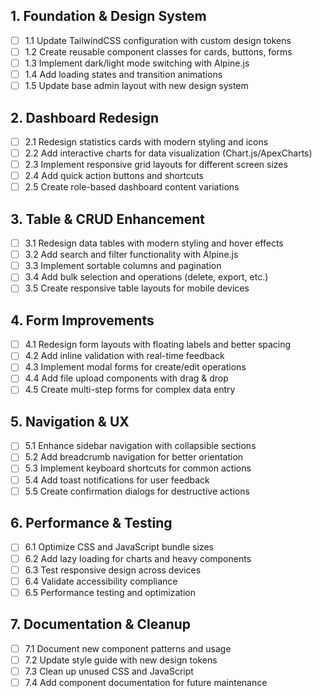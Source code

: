 ## 1. Foundation & Design System
- [ ] 1.1 Update TailwindCSS configuration with custom design tokens
- [ ] 1.2 Create reusable component classes for cards, buttons, forms
- [ ] 1.3 Implement dark/light mode switching with Alpine.js
- [ ] 1.4 Add loading states and transition animations
- [ ] 1.5 Update base admin layout with new design system

## 2. Dashboard Redesign
- [ ] 2.1 Redesign statistics cards with modern styling and icons
- [ ] 2.2 Add interactive charts for data visualization (Chart.js/ApexCharts)
- [ ] 2.3 Implement responsive grid layouts for different screen sizes
- [ ] 2.4 Add quick action buttons and shortcuts
- [ ] 2.5 Create role-based dashboard content variations

## 3. Table & CRUD Enhancement
- [ ] 3.1 Redesign data tables with modern styling and hover effects
- [ ] 3.2 Add search and filter functionality with Alpine.js
- [ ] 3.3 Implement sortable columns and pagination
- [ ] 3.4 Add bulk selection and operations (delete, export, etc.)
- [ ] 3.5 Create responsive table layouts for mobile devices

## 4. Form Improvements
- [ ] 4.1 Redesign form layouts with floating labels and better spacing
- [ ] 4.2 Add inline validation with real-time feedback
- [ ] 4.3 Implement modal forms for create/edit operations
- [ ] 4.4 Add file upload components with drag & drop
- [ ] 4.5 Create multi-step forms for complex data entry

## 5. Navigation & UX
- [ ] 5.1 Enhance sidebar navigation with collapsible sections
- [ ] 5.2 Add breadcrumb navigation for better orientation
- [ ] 5.3 Implement keyboard shortcuts for common actions
- [ ] 5.4 Add toast notifications for user feedback
- [ ] 5.5 Create confirmation dialogs for destructive actions

## 6. Performance & Testing
- [ ] 6.1 Optimize CSS and JavaScript bundle sizes
- [ ] 6.2 Add lazy loading for charts and heavy components
- [ ] 6.3 Test responsive design across devices
- [ ] 6.4 Validate accessibility compliance
- [ ] 6.5 Performance testing and optimization

## 7. Documentation & Cleanup
- [ ] 7.1 Document new component patterns and usage
- [ ] 7.2 Update style guide with new design tokens
- [ ] 7.3 Clean up unused CSS and JavaScript
- [ ] 7.4 Add component documentation for future maintenance
